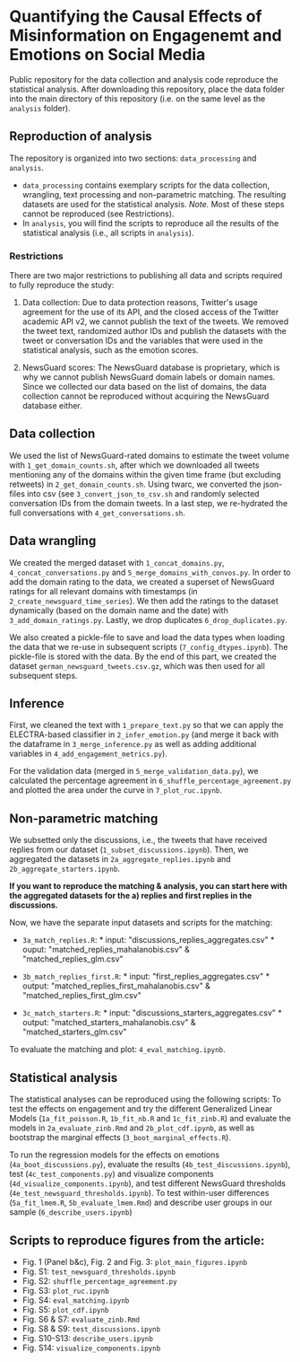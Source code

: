 # Quantifying the Causal Effects of Misinformation on Engagenemt and Emotions on Social Media

Public repository for the data collection and analysis code reproduce the statistical analysis. After downloading this repository, place the data folder into the main directory of this repository (i.e. on the same level as the ``analysis`` folder).

## Reproduction of analysis
The repository is organized into two sections: ``data_processing`` and ``analysis``. 

* ``data_processing`` contains exemplary scripts for the data collection, wrangling, text processing and non-parametric matching. The resulting datasets are used for the statistical analysis. _Note._ Most of these steps cannot be reproduced (see Restrictions).
* In ``analysis``, you will find the scripts to reproduce all the results of the statistical analysis (i.e., all scripts in ``analysis``).

### Restrictions
There are two major restrictions to publishing all data and scripts required to fully reproduce the study: 

1. Data collection: Due to data protection reasons, Twitter's usage agreement for the use of its API, and the closed access of the Twitter academic API v2, we cannot publish the text of the tweets. We removed the tweet text, randomized author IDs and publish the datasets with the tweet or conversation IDs and the variables that were used in the statistical analysis, such as the emotion scores. 

2. NewsGuard scores: The NewsGuard database is proprietary, which is why we cannot publish NewsGuard domain labels or domain names. Since we collected our data based on the list of domains, the data collection cannot be reproduced without acquiring the NewsGuard database either.

## Data collection
We used the list of NewsGuard-rated domains to estimate the tweet volume with ``1_get_domain_counts.sh``, after which we downloaded all tweets mentioning any of the domains within the given time frame (but excluding retweets) in ``2_get_domain_counts.sh``. Using twarc, we converted the json-files into csv (see ``3_convert_json_to_csv.sh`` and randomly selected conversation IDs from the domain tweets. In a last step, we re-hydrated the full conversations with ``4_get_conversations.sh``. 

## Data wrangling
We created the merged dataset with ``1_concat_domains.py``, ``4_concat_conversations.py`` and ``5_merge_domains_with_convos.py``. In order to add the domain rating to the data, we created a superset of NewsGuard ratings for all relevant domains with timestamps (in ``2_create_newsguard_time_series``). We then add the ratings to the dataset dynamically (based on the domain name and the date) with ``3_add_domain_ratings.py``. Lastly, we drop duplicates ``6_drop_duplicates.py``.

We also created a pickle-file to save and load the data types when loading the data that we re-use in subsequent scripts (``7_config_dtypes.ipynb``). The pickle-file is stored with the data. 
By the end of this part, we created the dataset ``german_newsguard_tweets.csv.gz``, which was then used for all subsequent steps. 

## Inference
First, we cleaned the text with ``1_prepare_text.py`` so that we can apply the ELECTRA-based classifier in ``2_infer_emotion.py`` (and merge it back with the dataframe in ``3_merge_inference.py`` as well as adding additional variables in ``4_add_engagement_metrics.py``).

For the validation data (merged in ``5_merge_validation_data.py``), we calculated the percentage agreement in ``6_shuffle_percentage_agreement.py`` and plotted the area under the curve in ``7_plot_ruc.ipynb``. 

## Non-parametric matching
We subsetted only the discussions, i.e., the tweets that have received replies from our dataset (``1_subset_discussions.ipynb``). 
Then, we aggregated the datasets in ``2a_aggregate_replies.ipynb`` and ``2b_aggregate_starters.ipynb``.

**If you want to reproduce the matching & analysis, you can start here with the aggregated datasets for the a) replies and first replies in the discussions.** 

Now, we have the separate input datasets and scripts for the matching: 

* ``3a_match_replies.R``:
      * input: "discussions_replies_aggregates.csv"
      * ouput: "matched_replies_mahalanobis.csv" & "matched_replies_glm.csv"
* ``3b_match_replies_first.R``:
      * input: "first_replies_aggregates.csv"
      * output: "matched_replies_first_mahalanobis.csv" & "matched_replies_first_glm.csv"

* ``3c_match_starters.R``:
      * input: "discussions_starters_aggregates.csv"
      * output: "matched_starters_mahalanobis.csv" & "matched_starters_glm.csv"

To evaluate the matching and plot: ``4_eval_matching.ipynb``.

## Statistical analysis
The statistical analyses can be reproduced using the following scripts: 
To test the effects on engagement and try the different Generalized Linear Models (``1a_fit_poisson.R``, ``1b_fit_nb.R`` and ``1c_fit_zinb.R``) and evaluate the models in ``2a_evaluate_zinb.Rmd`` and ``2b_plot_cdf.ipynb``, as well as bootstrap the marginal effects (``3_boot_marginal_effects.R``). 

To run the regression models for the effects on emotions (``4a_boot_discussions.py``), evaluate the results (``4b_test_discussions.ipynb``), test (``4c_test_components.py``) and visualize components (``4d_visualize_components.ipynb``), and test different NewsGuard thresholds (``4e_test_newsguard_thresholds.ipynb``). To test within-user differences (``5a_fit_lmem.R``, ``5b_evaluate_lmem.Rmd``) and describe user groups in our sample (``6_describe_users.ipynb``)


## Scripts to reproduce figures from the article: 

* Fig. 1 (Panel b&c), Fig. 2 and Fig. 3: ``plot_main_figures.ipynb``
* Fig. S1: ``test_newsguard_thresholds.ipynb``
* Fig. S2: ``shuffle_percentage_agreement.py``
* Fig. S3: ``plot_ruc.ipynb``
* Fig. S4: ``eval_matching.ipynb``
* Fig. S5: ``plot_cdf.ipynb``
* Fig. S6 & S7: ``evaluate_zinb.Rmd``
* Fig. S8 & S9: ``test_discussions.ipynb``
* Fig. S10-S13: ``describe_users.ipynb``
* Fig. S14: ``visualize_components.ipynb``

